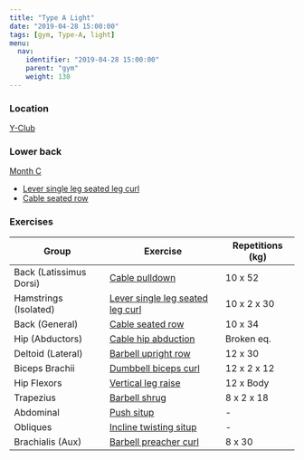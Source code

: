 ```yaml
---
title: "Type A Light"
date: "2019-04-28 15:00:00"
tags: [gym, Type-A, light]
menu:
  nav:
    identifier: "2019-04-28 15:00:00"
    parent: "gym"
    weight: 130
---
```


### Location

[Y-Club](https://www.yclub.org.uk/)

### Lower back
[Month C](https://exrx.net/WeightTraining/LowBack)

- [Lever single leg seated leg curl](https://exrx.net/WeightExercises/Hamstrings/LVSingleLegSeatedLegCurlHammer)
- [Cable seated row](https://exrx.net/WeightExercises/BackGeneral/CBSeatedRow)

### Exercises

| Group                   | Exercise                                                                                                       | Repetitions (kg) |
|-------------------------|----------------------------------------------------------------------------------------------------------------|------------------|
| Back (Latissimus Dorsi) | [Cable pulldown](https://exrx.net/WeightExercises/LatissimusDorsi/CBFrontPulldown)                             | 10 x 52          |
| Hamstrings (Isolated)   | [Lever single leg seated leg curl](https://exrx.net/WeightExercises/Hamstrings/LVSingleLegSeatedLegCurlHammer) | 10 x 2 x 30      |
| Back (General)          | [Cable seated row](https://exrx.net/WeightExercises/BackGeneral/CBSeatedRow)                                   | 10 x 34          |
| Hip (Abductors)         | [Cable hip abduction](https://exrx.net/WeightExercises/HipAbductor/CBHipAbduction)                             | Broken eq.       |
| Deltoid (Lateral)       | [Barbell upright row](https://exrx.net/WeightExercises/DeltoidLateral/LVLateralRaise)                          | 12 x 30          |
| Biceps Brachii          | [Dumbbell biceps curl](https://exrx.net/WeightExercises/Biceps/DBCurl)                                         | 12 x 2 x 12      |
| Hip Flexors             | [Vertical leg raise](https://exrx.net/WeightExercises/HipFlexors/BWVerticalLegRaise)                           | 12 x Body        |
| Trapezius               | [Barbell shrug](https://exrx.net/WeightExercises/TrapeziusUpper/BBShrug)                                       | 8 x 2 x 18       |
| Abdominal               | [Push situp](https://exrx.net/WeightExercises/RectusAbdominis/BBPushSitUp)                                     | -                |
| Obliques                | [Incline twisting situp](https://exrx.net/WeightExercises/Obliques/BWInclineTwistingSitUp)                     | -                |
| Brachialis (Aux)        | [Barbell preacher curl](https://exrx.net/WeightExercises/Brachialis/BBPreacherCurl)                            | 8 x 30           |
